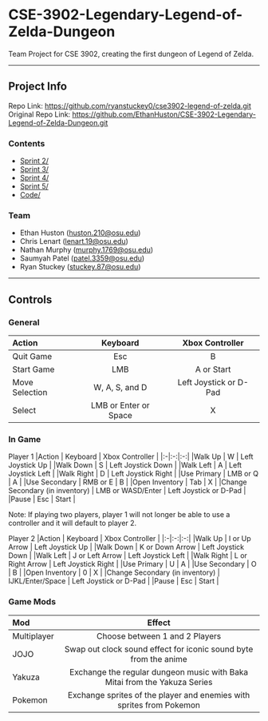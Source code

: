 # CSE-3902-Legendary-Legend-of-Zelda-Dungeon
Team Project for CSE 3902, creating the first dungeon of Legend of Zelda.

---
## Project Info

Repo Link: https://github.com/ryanstuckey0/cse3902-legend-of-zelda.git
Original Repo Link: https://github.com/EthanHuston/CSE-3902-Legendary-Legend-of-Zelda-Dungeon.git

### Contents
- [Sprint 2/](docs/sprint2)
- [Sprint 3/](docs/sprint3)
- [Sprint 4/](docs/sprint4)
- [Sprint 5/](docs/sprint5)
- [Code/](LegendOfZelda)

### Team
- Ethan Huston (huston.210@osu.edu)
- Chris Lenart (lenart.19@osu.edu)
- Nathan Murphy (murphy.1769@osu.edu)
- Saumyah Patel (patel.3359@osu.edu)
- Ryan Stuckey (stuckey.87@osu.edu)

---
## Controls
### General
|Action | Keyboard | Xbox Controller |
|:-|:-:|:-:|
|Quit Game | Esc | B |
|Start Game | LMB | A or Start|
|Move Selection | W, A, S, and D | Left Joystick or D-Pad |
|Select | LMB or Enter or Space | X |

### In Game
Player 1
|Action | Keyboard   | Xbox Controller | 
|:-|:-:|:-:|
|Walk Up | W | Left Joystick Up |
|Walk Down | S | Left Joystick Down |
|Walk Left | A | Left Joystick Left |
|Walk Right | D | Left Joystick Right |
|Use Primary | LMB or Q | A |
|Use Secondary | RMB or E | B | 
|Open Inventory | Tab | X |
|Change Secondary (in inventory) | LMB or WASD/Enter | Left Joystick or D-Pad |
|Pause | Esc | Start |

Note: If playing two players, player 1 will not longer be able to use a controller and it will default to player 2.

Player 2
|Action | Keyboard   | Xbox Controller | 
|:-|:-:|:-:|
|Walk Up | I or Up Arrow | Left Joystick Up |
|Walk Down | K or Down Arrow | Left Joystick Down |
|Walk Left |  J or Left Arrow | Left Joystick Left |
|Walk Right | L or Right Arrow | Left Joystick Right |
|Use Primary | U | A |
|Use Secondary | O | B | 
|Open Inventory | 0 | X |
|Change Secondary (in inventory) | IJKL/Enter/Space | Left Joystick or D-Pad |
|Pause | Esc | Start |

### Game Mods
|Mod  | Effect |
|:-|:-:|
|Multiplayer  | Choose between 1 and 2 Players|
|JOJO | Swap out clock sound effect for iconic sound byte from the anime|
|Yakuza | Exchange the regular dungeon music with Baka Mitai from the Yakuza Series|
|Pokemon  | Exchange sprites of the player and enemies with sprites from Pokemon| 
